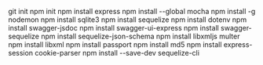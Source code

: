 git init
npm init
npm install express
npm install --global mocha
npm install -g nodemon
npm install sqlite3
npm install sequelize
npm install dotenv
npm install swagger-jsdoc
npm install swagger-ui-express
npm install swagger-sequelize
npm install sequelize-json-schema
npm install libxmljs multer
npm install libxml
npm install passport
npm install md5
npm install express-session cookie-parser
npm install --save-dev sequelize-cli